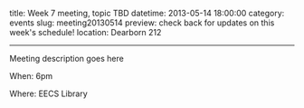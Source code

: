 title: Week 7 meeting, topic TBD
datetime: 2013-05-14 18:00:00
category: events
slug: meeting20130514
preview: check back for updates on this week's schedule!
location: Dearborn 212

---

Meeting description goes here

When: 6pm

Where: EECS Library
